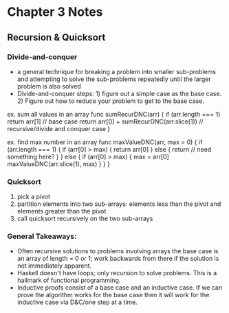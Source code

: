 # Chapter 3 Notes

## Recursion & Quicksort

### Divide-and-conquer

* a general technique for breaking a problem into smaller sub-problems and attempting to solve the sub-problems repeatedly until the larger problem is also solved
* Divide-and-conquer steps: 1) figure out a simple case as the base case. 2) Figure out how to reduce your problem to get to the base case.

ex. sum all values in an array
func sumRecurDNC(arr) {
  if (arr.length === 1) return arr[1] //  base case
  return arr[0] + sumRecurDNC(arr.slice(1)) // recursive/divide and conquer case
}

ex. find max number in an array
func maxValueDNC(arr, max = 0) {
  if (arr.length === 1) {
    if (arr[0] > max) {
      return arr[0]
    } else {
      return // need something here?
    }
  } else {
    if (arr[0] > max) {
      max = arr[0]
      maxValueDNC(arr.slice(1), max)
    }
  }
}

### Quicksort

1. pick a pivot
2. partition elements into two sub-arrays: elements less than the pivot and elements greater than the pivot
3. call quicksort recursively on the two sub-arrays


### General Takeaways:

* Often recursive solutions to problems involving arrays the base case is an array of length = 0 or 1; work backwards from there if the solution is not immediately apparent.
* Haskell doesn't have loops; only recursion to solve problems. This is a hallmark of functional programming.
* Inductive proofs consist of a base case and an inductive case. If we can prove the algorithm works for the base case then it will work for the inductive case via D&C/one step at a time.

